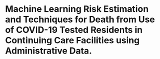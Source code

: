 # Machine Learning Risk Estimation and Techniques for Death from Use of COVID-19 Tested Residents in Continuing Care Facilities using Administrative Data. 
